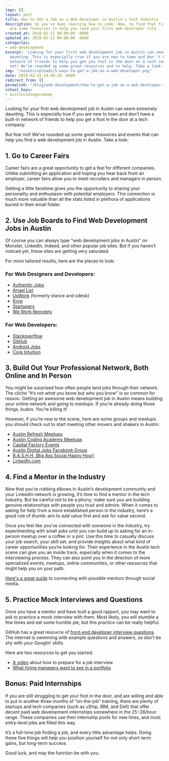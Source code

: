 ```yaml
---
tags: []
layout: post
title: How to Get a Job as a Web Developer in Austin's Tech Industry
description: So you've been learning how to code. Now, to find that first job! Here
  are some resources to help you land your first web developer role.
created_at: 2018-02-21 00:00:00 -0600
updated_at: 2019-02-21 00:00:00 -0600
categories:
- web-development
excerpt: 'Looking for your first web development job in Austin can seem extremely
  daunting. This is especially true if you are new to town and don''t have a built-in
  network of friends to help you get you foot in the door at a tech company. Fear
  not! We’ve rounded up some great resources and to help. Take a look:'
img: "/assets/uploads/5-ways-to-get-a-job-as-a-web-developer.png"
date: 2019-02-21 14:59:29 -0600
redirect_from: []
permalink: "/blog/web-development/how-to-get-a-job-as-a-web-developer-in-austin-tech-industry/"
school_keys:
- austincodingacademy
---
```

Looking for your first web development job in Austin can seem extremely daunting. This is especially true if you are new to town and don't have a built-in network of friends to help you get a foot in the door at a tech company.

But fear not! We’ve rounded up some great resources and events that can help you find a web development job in Austin. Take a look:

## 1. Go to Career Fairs

Career fairs are a great opportunity to get a feel for different companies. Unlike submitting an application and hoping you hear back from an employer, career fairs allow you to meet recruiters and managers in person.

Getting a little facetime gives you the opportunity to sharing your personality and enthusiasm with potential employers. This connection is much more valuable than all the stats listed in plethora of applications buried in their email folder.

## 2. Use Job Boards to Find Web Development Jobs in Austin

Of course you can always type “web development jobs in Austin” on Monster, LinkedIn, Indeed, and other popular job sites. But if you haven’t noticed yet, these sites are getting very saturated.

For more tailored results, here are the places to look:

### For Web Designers and Developers:

* [Authentic Jobs](http://www.authenticjobs.com/)
* [Angel List](https://angel.co/jobs)
* [UpWork](https://www.upwork.com/) (formerly elance and odesk)
* [Krop](http://www.krop.com/)
* [Startupers](https://www.startupers.com/)
* [We Work Remotely](https://weworkremotely.com/)

### For Web Developers:

* [Stackoverflow](http://careers.stackoverflow.com/jobs)
* [GitHub](https://jobs.github.com/)
* [Android Jobs](https://androidjobs.io/)
* [Core Intuition](http://jobs.coreint.org/)

## 3. Build Out Your Professional Network, Both Online and In Person

You might be surprised how often people land jobs through their network. The cliche “It’s not _what_ you know but _who_ you know” is so common for reason. Getting an awesome web development job in Austin means building your online network and going to meetups. If you’re already doing those things, kudos. You’re killing it!

However, if you’re new to the scene, here are some groups and meetups you should check out to start meeting other movers and shakers in Austin:

* [Austin Refresh Meetups](http://www.meetup.com/Austin-Web-Design/)
* [Austin Coding Academy Meetups](http://www.meetup.com/Austin-Coding-Academy/)
* [Capital Factory Events](https://capitalfactory.com/events/)
* [Austin Digital Jobs Facebook Group](https://www.facebook.com/groups/austindigitaljobs/)
* [B.A.S.H.H. (Big Ass Social Happy Hour)](http://www.thebashh.com/)
* [LinkedIn.com](http://www.linkedin.com/)

## 4. Find a Mentor in the Industry

Now that you’re rubbing elbows in Austin’s development community and your LinkedIn network is growing, it’s time to find a mentor in the tech industry. But be careful not to be a phony; make sure you are building genuine relationships with people you trust and admire. When it comes to asking for help from a more established person in the industry, here’s a good rule of thumb: aim to _add_ value first and _ask_ for value second.

Once you feel like you’ve connected with someone in the industry, try experimenting with small asks until you can build up to asking for an in-person meetup over a coffee or a pint. Use this time to casually discuss your job search, your skill set, and provide insights about what kind of career opportunities you’re looking for. Their experience in the Austin tech scene can give you an inside track, especially when it comes to the interviewing process. They can also point you in the direction of more specialized events, meetups, online communities, or other resources that might help you on your path.

[Here's a great guide](https://www.forbes.com/sites/kathycaprino/2014/09/21/how-to-find-a-great-mentor-first-dont-ever-ask-a-stranger/) to connecting with possible mentors through social media.

## 5. Practice Mock Interviews and Questions

Once you have a mentor and have built a good rapport, you may want to ask to practice a mock interview with them. Most likely, you will stumble a few times and eat some humble pie, but this practice can be really helpful.

GitHub has a great resource of [front-end developer interview questions](http://h5bp.github.io/Front-end-Developer-Interview-Questions/). The internet is swimming with example questions and answers, so don’t be shy with your Googlin’ skills.

Here are two resources to get you started:

* [A video](https://www.youtube.com/watch?v=iI6jiwoqxg4) about how to prepare for a job interview
* [What hiring managers want to see in a portfolio](https://austincodingacademy.com/blog/what-are-hiring-managers-looking-for-in-a-developers-portfolio)

## Bonus: Paid Internships

If you are still struggling to get your foot in the door, and are willing and able to put in another three months of “on-the-job” training, there are plenty of startups and tech companies (such as uShip, IBM, and Dell) that offer decent paid web development internships somewhere in the $25-$28/hour range. These companies use their internship pools for new hires, and most entry-level jobs are filled this way.

It’s a full-time job finding a job, and every little advantage helps. Doing these five things will help you position yourself for not only short-term gains, but long-term success.

Good luck, and may the function be with you.
